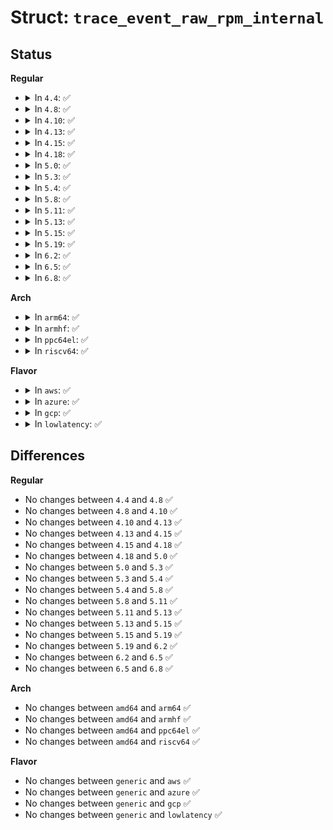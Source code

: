 # Struct: <code>trace_event_raw_rpm_internal</code>

## Status
<b>Regular</b>
<ul>
<li>
<details>
<summary>In <code>4.4</code>: ✅</summary>

```c
struct trace_event_raw_rpm_internal {
    struct trace_entry ent;
    u32 __data_loc_name;
    int flags;
    int usage_count;
    int disable_depth;
    int runtime_auto;
    int request_pending;
    int irq_safe;
    int child_count;
    char __data[0];
};
```
</details>
</li>
<li>
<details>
<summary>In <code>4.8</code>: ✅</summary>

```c
struct trace_event_raw_rpm_internal {
    struct trace_entry ent;
    u32 __data_loc_name;
    int flags;
    int usage_count;
    int disable_depth;
    int runtime_auto;
    int request_pending;
    int irq_safe;
    int child_count;
    char __data[0];
};
```
</details>
</li>
<li>
<details>
<summary>In <code>4.10</code>: ✅</summary>

```c
struct trace_event_raw_rpm_internal {
    struct trace_entry ent;
    u32 __data_loc_name;
    int flags;
    int usage_count;
    int disable_depth;
    int runtime_auto;
    int request_pending;
    int irq_safe;
    int child_count;
    char __data[0];
};
```
</details>
</li>
<li>
<details>
<summary>In <code>4.13</code>: ✅</summary>

```c
struct trace_event_raw_rpm_internal {
    struct trace_entry ent;
    u32 __data_loc_name;
    int flags;
    int usage_count;
    int disable_depth;
    int runtime_auto;
    int request_pending;
    int irq_safe;
    int child_count;
    char __data[0];
};
```
</details>
</li>
<li>
<details>
<summary>In <code>4.15</code>: ✅</summary>

```c
struct trace_event_raw_rpm_internal {
    struct trace_entry ent;
    u32 __data_loc_name;
    int flags;
    int usage_count;
    int disable_depth;
    int runtime_auto;
    int request_pending;
    int irq_safe;
    int child_count;
    char __data[0];
};
```
</details>
</li>
<li>
<details>
<summary>In <code>4.18</code>: ✅</summary>

```c
struct trace_event_raw_rpm_internal {
    struct trace_entry ent;
    u32 __data_loc_name;
    int flags;
    int usage_count;
    int disable_depth;
    int runtime_auto;
    int request_pending;
    int irq_safe;
    int child_count;
    char __data[0];
};
```
</details>
</li>
<li>
<details>
<summary>In <code>5.0</code>: ✅</summary>

```c
struct trace_event_raw_rpm_internal {
    struct trace_entry ent;
    u32 __data_loc_name;
    int flags;
    int usage_count;
    int disable_depth;
    int runtime_auto;
    int request_pending;
    int irq_safe;
    int child_count;
    char __data[0];
};
```
</details>
</li>
<li>
<details>
<summary>In <code>5.3</code>: ✅</summary>

```c
struct trace_event_raw_rpm_internal {
    struct trace_entry ent;
    u32 __data_loc_name;
    int flags;
    int usage_count;
    int disable_depth;
    int runtime_auto;
    int request_pending;
    int irq_safe;
    int child_count;
    char __data[0];
};
```
</details>
</li>
<li>
<details>
<summary>In <code>5.4</code>: ✅</summary>

```c
struct trace_event_raw_rpm_internal {
    struct trace_entry ent;
    u32 __data_loc_name;
    int flags;
    int usage_count;
    int disable_depth;
    int runtime_auto;
    int request_pending;
    int irq_safe;
    int child_count;
    char __data[0];
};
```
</details>
</li>
<li>
<details>
<summary>In <code>5.8</code>: ✅</summary>

```c
struct trace_event_raw_rpm_internal {
    struct trace_entry ent;
    u32 __data_loc_name;
    int flags;
    int usage_count;
    int disable_depth;
    int runtime_auto;
    int request_pending;
    int irq_safe;
    int child_count;
    char __data[0];
};
```
</details>
</li>
<li>
<details>
<summary>In <code>5.11</code>: ✅</summary>

```c
struct trace_event_raw_rpm_internal {
    struct trace_entry ent;
    u32 __data_loc_name;
    int flags;
    int usage_count;
    int disable_depth;
    int runtime_auto;
    int request_pending;
    int irq_safe;
    int child_count;
    char __data[0];
};
```
</details>
</li>
<li>
<details>
<summary>In <code>5.13</code>: ✅</summary>

```c
struct trace_event_raw_rpm_internal {
    struct trace_entry ent;
    u32 __data_loc_name;
    int flags;
    int usage_count;
    int disable_depth;
    int runtime_auto;
    int request_pending;
    int irq_safe;
    int child_count;
    char __data[0];
};
```
</details>
</li>
<li>
<details>
<summary>In <code>5.15</code>: ✅</summary>

```c
struct trace_event_raw_rpm_internal {
    struct trace_entry ent;
    u32 __data_loc_name;
    int flags;
    int usage_count;
    int disable_depth;
    int runtime_auto;
    int request_pending;
    int irq_safe;
    int child_count;
    char __data[0];
};
```
</details>
</li>
<li>
<details>
<summary>In <code>5.19</code>: ✅</summary>

```c
struct trace_event_raw_rpm_internal {
    struct trace_entry ent;
    u32 __data_loc_name;
    int flags;
    int usage_count;
    int disable_depth;
    int runtime_auto;
    int request_pending;
    int irq_safe;
    int child_count;
    char __data[0];
};
```
</details>
</li>
<li>
<details>
<summary>In <code>6.2</code>: ✅</summary>

```c
struct trace_event_raw_rpm_internal {
    struct trace_entry ent;
    u32 __data_loc_name;
    int flags;
    int usage_count;
    int disable_depth;
    int runtime_auto;
    int request_pending;
    int irq_safe;
    int child_count;
    char __data[0];
};
```
</details>
</li>
<li>
<details>
<summary>In <code>6.5</code>: ✅</summary>

```c
struct trace_event_raw_rpm_internal {
    struct trace_entry ent;
    u32 __data_loc_name;
    int flags;
    int usage_count;
    int disable_depth;
    int runtime_auto;
    int request_pending;
    int irq_safe;
    int child_count;
    char __data[0];
};
```
</details>
</li>
<li>
<details>
<summary>In <code>6.8</code>: ✅</summary>

```c
struct trace_event_raw_rpm_internal {
    struct trace_entry ent;
    u32 __data_loc_name;
    int flags;
    int usage_count;
    int disable_depth;
    int runtime_auto;
    int request_pending;
    int irq_safe;
    int child_count;
    char __data[0];
};
```
</details>
</li>
</ul>
<b>Arch</b>
<ul>
<li>
<details>
<summary>In <code>arm64</code>: ✅</summary>

```c
struct trace_event_raw_rpm_internal {
    struct trace_entry ent;
    u32 __data_loc_name;
    int flags;
    int usage_count;
    int disable_depth;
    int runtime_auto;
    int request_pending;
    int irq_safe;
    int child_count;
    char __data[0];
};
```
</details>
</li>
<li>
<details>
<summary>In <code>armhf</code>: ✅</summary>

```c
struct trace_event_raw_rpm_internal {
    struct trace_entry ent;
    u32 __data_loc_name;
    int flags;
    int usage_count;
    int disable_depth;
    int runtime_auto;
    int request_pending;
    int irq_safe;
    int child_count;
    char __data[0];
};
```
</details>
</li>
<li>
<details>
<summary>In <code>ppc64el</code>: ✅</summary>

```c
struct trace_event_raw_rpm_internal {
    struct trace_entry ent;
    u32 __data_loc_name;
    int flags;
    int usage_count;
    int disable_depth;
    int runtime_auto;
    int request_pending;
    int irq_safe;
    int child_count;
    char __data[0];
};
```
</details>
</li>
<li>
<details>
<summary>In <code>riscv64</code>: ✅</summary>

```c
struct trace_event_raw_rpm_internal {
    struct trace_entry ent;
    u32 __data_loc_name;
    int flags;
    int usage_count;
    int disable_depth;
    int runtime_auto;
    int request_pending;
    int irq_safe;
    int child_count;
    char __data[0];
};
```
</details>
</li>
</ul>
<b>Flavor</b>
<ul>
<li>
<details>
<summary>In <code>aws</code>: ✅</summary>

```c
struct trace_event_raw_rpm_internal {
    struct trace_entry ent;
    u32 __data_loc_name;
    int flags;
    int usage_count;
    int disable_depth;
    int runtime_auto;
    int request_pending;
    int irq_safe;
    int child_count;
    char __data[0];
};
```
</details>
</li>
<li>
<details>
<summary>In <code>azure</code>: ✅</summary>

```c
struct trace_event_raw_rpm_internal {
    struct trace_entry ent;
    u32 __data_loc_name;
    int flags;
    int usage_count;
    int disable_depth;
    int runtime_auto;
    int request_pending;
    int irq_safe;
    int child_count;
    char __data[0];
};
```
</details>
</li>
<li>
<details>
<summary>In <code>gcp</code>: ✅</summary>

```c
struct trace_event_raw_rpm_internal {
    struct trace_entry ent;
    u32 __data_loc_name;
    int flags;
    int usage_count;
    int disable_depth;
    int runtime_auto;
    int request_pending;
    int irq_safe;
    int child_count;
    char __data[0];
};
```
</details>
</li>
<li>
<details>
<summary>In <code>lowlatency</code>: ✅</summary>

```c
struct trace_event_raw_rpm_internal {
    struct trace_entry ent;
    u32 __data_loc_name;
    int flags;
    int usage_count;
    int disable_depth;
    int runtime_auto;
    int request_pending;
    int irq_safe;
    int child_count;
    char __data[0];
};
```
</details>
</li>
</ul>

## Differences
<b>Regular</b>
<ul>
<li>
No changes between <code>4.4</code> and <code>4.8</code> ✅
</li>
<li>
No changes between <code>4.8</code> and <code>4.10</code> ✅
</li>
<li>
No changes between <code>4.10</code> and <code>4.13</code> ✅
</li>
<li>
No changes between <code>4.13</code> and <code>4.15</code> ✅
</li>
<li>
No changes between <code>4.15</code> and <code>4.18</code> ✅
</li>
<li>
No changes between <code>4.18</code> and <code>5.0</code> ✅
</li>
<li>
No changes between <code>5.0</code> and <code>5.3</code> ✅
</li>
<li>
No changes between <code>5.3</code> and <code>5.4</code> ✅
</li>
<li>
No changes between <code>5.4</code> and <code>5.8</code> ✅
</li>
<li>
No changes between <code>5.8</code> and <code>5.11</code> ✅
</li>
<li>
No changes between <code>5.11</code> and <code>5.13</code> ✅
</li>
<li>
No changes between <code>5.13</code> and <code>5.15</code> ✅
</li>
<li>
No changes between <code>5.15</code> and <code>5.19</code> ✅
</li>
<li>
No changes between <code>5.19</code> and <code>6.2</code> ✅
</li>
<li>
No changes between <code>6.2</code> and <code>6.5</code> ✅
</li>
<li>
No changes between <code>6.5</code> and <code>6.8</code> ✅
</li>
</ul>
<b>Arch</b>
<ul>
<li>
No changes between <code>amd64</code> and <code>arm64</code> ✅
</li>
<li>
No changes between <code>amd64</code> and <code>armhf</code> ✅
</li>
<li>
No changes between <code>amd64</code> and <code>ppc64el</code> ✅
</li>
<li>
No changes between <code>amd64</code> and <code>riscv64</code> ✅
</li>
</ul>
<b>Flavor</b>
<ul>
<li>
No changes between <code>generic</code> and <code>aws</code> ✅
</li>
<li>
No changes between <code>generic</code> and <code>azure</code> ✅
</li>
<li>
No changes between <code>generic</code> and <code>gcp</code> ✅
</li>
<li>
No changes between <code>generic</code> and <code>lowlatency</code> ✅
</li>
</ul>
